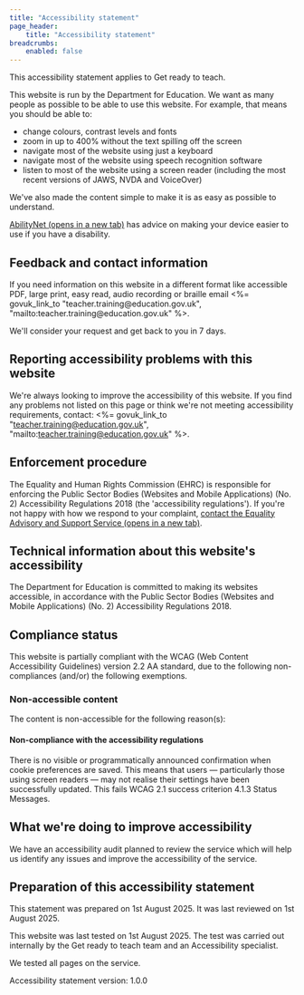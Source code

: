 ```yaml
---
title: "Accessibility statement"
page_header:
    title: "Accessibility statement"
breadcrumbs:
    enabled: false
---
```


This accessibility statement applies to Get ready to teach.

This website is run by the Department for Education. We want as many people as possible to be able to use this website. For example, that means you should be able to:

- change colours, contrast levels and fonts
- zoom in up to 400% without the text spilling off the screen
- navigate most of the website using just a keyboard
- navigate most of the website using speech recognition software
- listen to most of the website using a screen reader (including the most recent versions of JAWS, NVDA and VoiceOver)

We've also made the content simple to make it is as easy as possible to understand.

<p class="govuk-body">
    <a class="govuk-link" href="https://mcmw.abilitynet.org.uk/" target="_blank" rel="noopener noreferrer">AbilityNet (opens in a new tab)</a> has advice on making your device easier to use if you have a disability.
</p>

## Feedback and contact information 

<p class="govuk-body">
    If you need information on this website in a different format like accessible PDF, large print, easy read, audio recording or braille email <%= govuk_link_to "teacher.training@education.gov.uk", "mailto:teacher.training@education.gov.uk" %>.
</p>

We'll consider your request and get back to you in 7 days.

## Reporting accessibility problems with this website

We're always looking to improve the accessibility of this website. If you find any problems not listed on this page or think we're not meeting accessibility requirements, contact: <%= govuk_link_to "teacher.training@education.gov.uk", "mailto:teacher.training@education.gov.uk" %>.

## Enforcement procedure

<p class="govuk-body">
    The Equality and Human Rights Commission (EHRC) is responsible for enforcing the Public Sector Bodies
    (Websites and Mobile Applications) (No. 2) Accessibility Regulations 2018 (the 'accessibility regulations'). If you're
    not happy with how we respond to your complaint, <a class="govuk-link" rel="noopener noreferrer" href="https://www.equalityadvisoryservice.com/" target="_blank">contact the Equality Advisory and Support Service (opens in a new tab)</a>.
</p>

## Technical information about this website's accessibility

The Department for Education is committed to making its websites accessible, in accordance with the Public Sector Bodies (Websites and Mobile Applications) (No. 2) Accessibility Regulations 2018.

## Compliance status

This website is partially compliant with the WCAG (Web Content Accessibility Guidelines) version 2.2 AA standard, due to the following non-compliances (and/or) the following exemptions.

### Non-accessible content

The content is non-accessible for the following reason(s):

#### Non-compliance with the accessibility regulations

There is no visible or programmatically announced confirmation when cookie preferences are saved. This means that users — particularly those using screen readers — may not realise their settings have been successfully updated. This fails WCAG 2.1 success criterion 4.1.3 Status Messages.

## What we're doing to improve accessibility

We have an accessibility audit planned to review the service which will help us identify any issues and improve the accessibility of the service.

## Preparation of this accessibility statement

This statement was prepared on 1st August 2025. It was last reviewed on 1st August 2025.

This website was last tested on 1st August 2025. The test was carried out internally by the Get ready to teach team and an Accessibility specialist.

We tested all pages on the service.

Accessibility statement version: 1.0.0